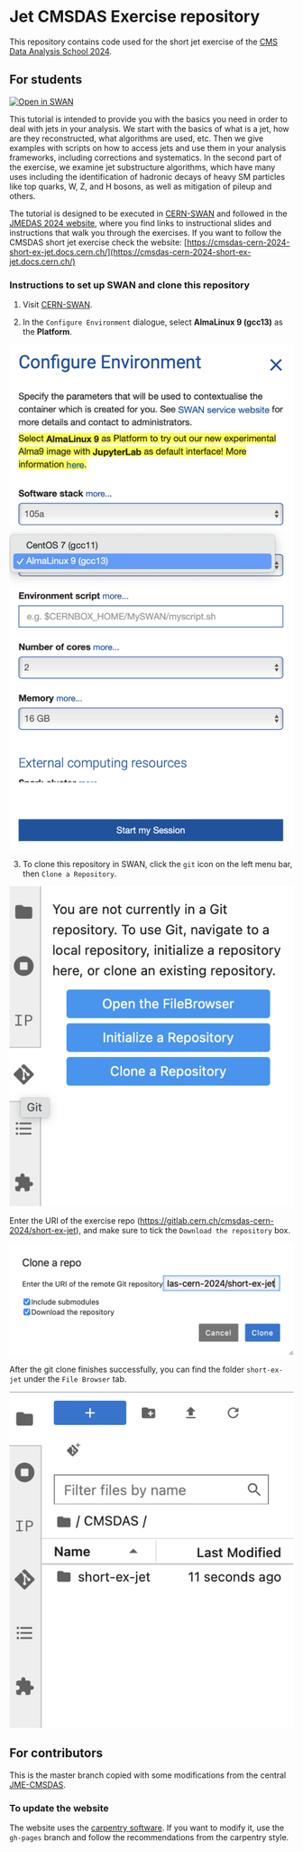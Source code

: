 # Jet CMSDAS Exercise repository

This repository contains code used for the short jet exercise of the [CMS Data Analysis School 2024](https://indico.cern.ch/event/1388937/).

## For students

[![Open in SWAN](https://swanserver.web.cern.ch/swanserver/images/badge_swan_white_150.png)](https://cern.ch/swanserver/cgi-bin/go?projurl=https://gitlab.cern.ch/cmsdas-cern-2024/short-ex-jet.git)

This tutorial is intended to provide you with the basics you need in order to deal with jets in your analysis. We start with the basics of what is a jet, how are they reconstructed, what algorithms are used, etc. Then we give examples with scripts on how to access jets and use them in your analysis frameworks, including corrections and systematics. In the second part of the exercise, we examine jet substructure algorithms, which have many uses including the identification of hadronic decays of heavy SM particles like top quarks, W, Z, and H bosons, as well as mitigation of pileup and others.

The tutorial is designed to be executed in [CERN-SWAN](https://swan-k8s.cern.ch/) and followed in the [JMEDAS 2024 website](https://cmsdas-cern-2024-short-ex-jet.docs.cern.ch/), where you find links to instructional slides and instructions that walk you through the exercises.
If you want to follow the CMSDAS short jet exercise check the website: [https://cmsdas-cern-2024-short-ex-jet.docs.cern.ch/](https://cmsdas-cern-2024-short-ex-jet.docs.cern.ch/)

### Instructions to set up SWAN and clone this repository

1. Visit [CERN-SWAN](https://swan-k8s.cern.ch/).

2. In the `Configure Environment` dialogue, select **AlmaLinux 9 (gcc13)** as the **Platform**.

![swan_config](images/swan_config.png)

3. To clone this repository in SWAN, click the `git` icon on the left menu bar, then `Clone a Repository`.

![clone_repo_1](images/clone_repo_1.png)

Enter the URI of the exercise repo (https://gitlab.cern.ch/cmsdas-cern-2024/short-ex-jet), and make sure to tick the `Download the repository` box.

![clone_repo_2](images/clone_repo_2.png)

After the git clone finishes successfully, you can find the folder `short-ex-jet` under the `File Browser` tab.

![clone_repo_3](images/clone_repo_3.png)

## For contributors

This is the master branch copied with some modifications from the central [JME-CMSDAS](https://github.com/cms-jet/JMEDAS/).

### To update the website

The website uses the [carpentry software](https://github.com/carpentries/styles/). If you want to modify it, use the `gh-pages` branch and follow the recommendations from the carpentry style.
